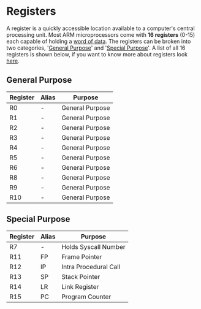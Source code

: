 # Registers

A register is a quickly accessible location available to a computer's central processing unit. Most ARM microprocessors come with **16 registers** (0-15) each capable of holding a [word of data](https://en.wikipedia.org/wiki/Word_(computer_architecture)). The registers can be broken into two categories, '[General Purpose](https://github.com/jgphilpott/asmtut/tree/master/registers#general-purpose)' and '[Special Purpose](https://github.com/jgphilpott/asmtut/tree/master/registers#special-purpose)'. A list of all 16 registers is shown below, if you want to know more about registers look [here](https://azeria-labs.com/arm-data-types-and-registers-part-2/).

## General Purpose

Register | Alias | Purpose
--- | --- | ---
R0 | - | General Purpose
R1 | - | General Purpose
R2 | - | General Purpose
R3 | - | General Purpose
R4 | - | General Purpose
R5 | - | General Purpose
R6 | - | General Purpose
R8 | - | General Purpose
R9 | - | General Purpose
R10 | - | General Purpose

## Special Purpose

Register | Alias | Purpose
--- | --- | ---
R7 | - | Holds Syscall Number
R11 | FP | Frame Pointer
R12 | IP | Intra Procedural Call
R13 | SP | Stack Pointer
R14 | LR | Link Register
R15 | PC | Program Counter
